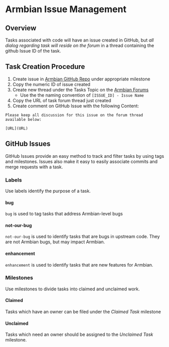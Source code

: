 # Armbian Issue Management #

## Overview ##

Tasks associated with code will have an issue created in GitHub, but *all dialog regarding task will reside on the forum* in a thread containing the github Issue ID of the task.

## Task Creation Procedure ##

1. Create issue in [Armbian GitHub Repo](https://github.com/igorpecovnik/lib/issues) under appropriate milestone
1. Copy the numeric ID of issue created
1. Create new thread under the Tasks Topic on the [Armbian Forums](http://forum.armbian.com/index.php/forum/14-tasks/)
    - Use the the naming convention of `[ISSUE_ID] - Issue Name`
1. Copy the URL of task forum thread just created
1. Create comment on GitHub Issue with the following Content:

```
Please keep all discussion for this issue on the forum thread available below:

[URL](URL)

```

## GitHub Issues ##

GitHub Issues provide an easy method to track and filter tasks by using tags and milestones.  Issues also make it easy to easily associate commits and merge requests with a task.  

### Labels ###

Use labels identify the purpose of a task.

#### bug ####

`bug` is used to tag tasks that address Armbian-level bugs

#### not-our-bug ####

`not-our-bug` is used to identify tasks that are bugs in upstream code.  They are not Armbian bugs, but may impact Armbian.

#### enhancement ####

`enhancement` is used to identify tasks that are new features for Armbian.

### Milestones ###

Use milestones to divide tasks into claimed and unclaimed work.

#### Claimed ####

Tasks which have an owner can be filed under the _Claimed Task_ milestone

#### Unclaimed ####

Tasks which need an owner should be assigned to the _Unclaimed Task_ milestone.
